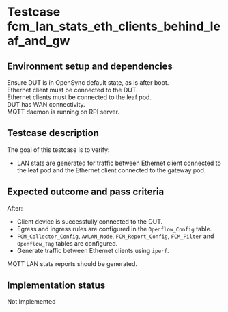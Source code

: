 # Testcase fcm_lan_stats_eth_clients_behind_leaf_and_gw

## Environment setup and dependencies

Ensure DUT is in OpenSync default state, as is after boot.\
Ethernet client must be connected to the DUT. \
Ethernet clients must be connected to the leaf pod. \
DUT has WAN connectivity.\
MQTT daemon is running on RPI server.

## Testcase description

The goal of this testcase is to verify:

- LAN stats are generated for traffic between Ethernet client connected to the
leaf pod and the Ethernet client connected to the gateway pod.

## Expected outcome and pass criteria

After:

- Client device is successfully connected to the DUT.
- Egress and ingress rules are configured in the `Openflow_Config` table.
- `FCM_Collector_Config`, `AWLAN_Node`, `FCM_Report_Config`, `FCM_Filter` and
  `Openflow_Tag` tables are configured.
- Generate traffic between Ethernet clients using `iperf`.

MQTT LAN stats reports should be generated.

## Implementation status

Not Implemented
